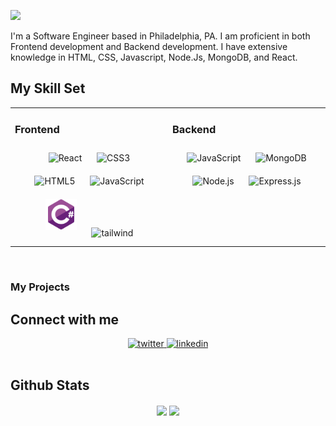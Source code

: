 
![](https://i.imgur.com/2QqqmVr.png)

I'm a Software Engineer based in Philadelphia, PA. I am proficient in both Frontend development and Backend development. I have extensive knowledge in HTML, CSS, Javascript, Node.Js, MongoDB, and React.

## My Skill Set  
<table><tr><td valign="top" width="50%">

 
### Frontend  
 
<div align="center">  
<img style="margin: 10px" src="https://profilinator.rishav.dev/skills-assets/react-original-wordmark.svg" alt="React" height="50" />  
<img style="margin: 10px" src="https://profilinator.rishav.dev/skills-assets/css3-original-wordmark.svg" alt="CSS3" height="50" />  
<img style="margin: 10px" src="https://profilinator.rishav.dev/skills-assets/html5-original-wordmark.svg" alt="HTML5" height="50" />  
<img style="margin: 10px" src="https://profilinator.rishav.dev/skills-assets/javascript-original.svg" alt="JavaScript" height="50" />  
 <img style="margin: 10px" src="https://raw.githubusercontent.com/devicons/devicon/master/icons/csharp/csharp-original.svg" alt="csharp" height="50" height="40"/>
 <img style="margin: 10px" src="https://www.vectorlogo.zone/logos/tailwindcss/tailwindcss-icon.svg" alt="tailwind" height="50"/>

</div>
</td><td valign="top" width="50%">
 
### Backend  
 
<div align="center">  
<img style="margin: 10px" src="https://profilinator.rishav.dev/skills-assets/javascript-original.svg" alt="JavaScript" height="50" />  
<img style="margin: 10px" src="https://profilinator.rishav.dev/skills-assets/mongodb-original-wordmark.svg" alt="MongoDB" height="50" />  
<img style="margin: 10px" src="https://profilinator.rishav.dev/skills-assets/nodejs-original-wordmark.svg" alt="Node.js" height="50" />  
<img style="margin: 10px" src="https://profilinator.rishav.dev/skills-assets/express-original-wordmark.svg" alt="Express.js" height="50" />  
</div>


</tbody></table>
<br/>

### My Projects 

## Connect with me  

<div align="center">
<a href="https://twitter.com/LucDumas10" target="_blank">
<img src=https://img.shields.io/badge/twitter-%2300acee.svg?&style=for-the-badge&logo=twitter&logoColor=white alt=twitter />
</a>
<a href="https://www.linkedin.com/in/lucpdumas/" target="_blank">
<img src=https://img.shields.io/badge/linkedin-%231E77B5.svg?&style=for-the-badge&logo=linkedin&logoColor=white alt=linkedin  />
</a>  
</div>  
<br/>

## Github Stats  

<div align="center"><img src="https://github-readme-stats.vercel.app/api?username=lucdumas&show_icons=true&locale=en" align="center" width="40%"/>
<img src="https://github-readme-streak-stats.herokuapp.com/?user=lucdumas" align="center" width="40%"/>
</div> 
